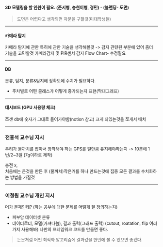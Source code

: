 #### 3D 모델링을 할 인원이 필요. (준서형, 승현이형, 경민) - (블랜딩- 도면) 

>도면은 어렵다고 생각되면 자문을 구할것(미대학생들)

---
#### 카메라 탐지
카메라 탐지에 관한 특허에 관한 기술을 생각해볼것
-> 감지 관련된 부분에 있어 좀더 기술을 고민할것
카메라감지 및 PIR센서 감지
Flow Chart- 수정필요

---
#### DB
분류, 탐지, 분류&탐지에 정확도에 수치가 필요하다.
- 주차별로 어떤 클래스가 어떻게 증가되는지 표현(막대그래프)

---
#### 대시보드 (GPU 사용량 체크)
쪼갠 db에 숫자가 그대로 들어가야함(notion 참고)
크게 되있는것을 쪼개서 배치

---
### 전흥석 교수님 지시 
우리가 물까치를 잡아서 장착해야 하는 GPS를 얼만큼 유지해야하는지  -> 10분에 1번/2~3일 (7g이하로 제작)

충전 x,  
처음에는 큰것을 만든 후 (물까치)작은거를 하나 만드는것에 집중
모든 결과를 수치화하는 방법을 가질것

---
### 이철원 교수님 개인 지시
머가 문제인데? (하는 공부에 대한 문제를 어떻게 잘 정의하는지)
- 피부암 데이터셋 분류
- 데이터로더, 모델(가져다씀), 결과 출력(그래프 출력)
(cutout, roatation, flip 여러가지 사용해봐)
나만의 프레임워크 코드를 만들면 좋다.
> 논문처럼 어떤 최적화 알고리즘에 결과값을 한번에 볼 수 있으면 좋겠다.



